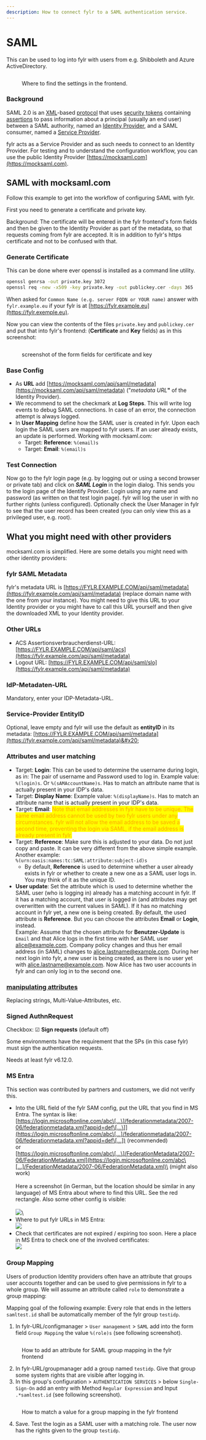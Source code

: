 ```yaml
---
description: How to connect fylr to a SAML authentication service.
---
```


# SAML

This can be used to log into fylr with users from e.g. Shibboleth and Azure ActiveDirectory.

<figure><img src="../../../.gitbook/assets/image (3).png" alt=""><figcaption><p>Where to find the settings in the frontend.</p></figcaption></figure>

### Background

SAML 2.0 is an [XML](https://en.wikipedia.org/wiki/XML)-based [protocol](https://en.wikipedia.org/wiki/Communications_protocol) that uses [security tokens](https://en.wikipedia.org/wiki/Software_token) containing [assertions](https://en.wikipedia.org/wiki/Security_Assertion_Markup_Language) to pass information about a principal (usually an end user) between a SAML authority, named an [Identity Provider](https://en.wikipedia.org/wiki/Identity_Provider), and a SAML consumer, named a [Service Provider](https://en.wikipedia.org/wiki/Service_Provider).

fylr acts as a Service Provider and as such needs to connect to an Identity Provider. For testing and to understand the configuration workflow, you can use the public Identity Provider [https://mocksaml.com](https://mocksaml.com).

## SAML with mocksaml.com

Follow this example to get into the workflow of configuring SAML with fylr.

First you need to generate a certificate and private key.

Background: The certificate will be entered in the fylr frontend's form fields and then be given to the Identity Provider as part of the metadata, so that requests coming from fylr are accepted. It is in addition to fylr's https certificate and not to be confused with that.

### Generate Certificate

This can be done where ever openssl is installed as a command line utility.

```bash
openssl genrsa -out private.key 3072
openssl req -new -x509 -key private.key -out publickey.cer -days 365
```

When asked for `Common Name (e.g. server FQDN or YOUR name)` answer with `fylr.example.eu` if your fylr is at [https://fylr.example.eu](https://fylr.exemple.eu).

Now you can view the contents of the files `private.key` and `publickey.cer` and put that into fylr's frontend: (**Certificate** and **Key** fields) as in this screenshot:

<figure><img src="../../../.gitbook/assets/image (8).png" alt=""><figcaption><p>screenshot of the form fields for certificate and key</p></figcaption></figure>

### Base Config

* As **URL** add [https://mocksaml.com/api/saml/metadata](https://mocksaml.com/api/saml/metadata) ("_metadata URL_**"** of the Identity Provider).
* We recommend to set the checkmark at **Log Steps**. This will write log events to debug SAML connections. In case of an error, the connection attempt is always logged.
* In **User Mapping** define how the SAML user is created in fylr. Upon each login the SAML users are mapped to fylr users. If an user already exists, an update is performed. Working with mocksaml.com:
  * Target: **Reference**: `%(email)s`
  * Target: **Email**: `%(email)s`

### Test Connection

Now go to the fylr login page (e.g. by logging out or using a second browser or private tab) and click on _**SAML Login**_ in the login dialog. This sends you to the login page of the Identify Provider. Login using any name and password (as written on that test login page). fylr will log the user in with no further rights (unless configured). Optionally check the User Manager in fylr to see that the user record has been created (you can only view this as a privileged user, e.g. root).

## What you might need with other providers

mocksaml.com is simplified. Here are some details you might need with other identity providers:

### fylr SAML Metadata

fylr's metadata URL is [https://FYLR.EXAMPLE.COM/api/saml/metadata](https://fylr.example.com/api/saml/metadata) (replace domain name with the one from your instance). You might need to give this URL to your Identity provider or you might have to call this URL yourself and then give the downloaded XML to your Identity provider.

### Other URLs

* ACS Assertionsverbraucherdienst-URL: [https://FYLR.EXAMPLE.COM/api/saml/acs](https://fylr.example.com/api/saml/metadata)
* Logout URL: [https://FYLR.EXAMPLE.COM/api/saml/slo](https://fylr.example.com/api/saml/metadata)

### IdP-Metadaten-URL

Mandatory, enter your IDP-Metadata-URL.

### Service-Provider EntityID

Optional, leave empty and fylr will use the default as **entityID** in its metadata: [https://FYLR.EXAMPLE.COM/api/saml/metadata](https://fylr.example.com/api/saml/metadata)&#x20;

### Attributes and user matching

* Target: **Login**: This can be used to determine the username during login, as in: The pair of username and Password used to log in. Example value: `%(login)s`. Or `%(sAMAccountName)s`. Has to match an attribute name that is actually present in your IDP's data.
* Target: **Display Name**: Example value: `%(displayName)s`. Has to match an attribute name that is actually present in your IDP's data.
* Target: **Email**: <mark style="color:orange;">Note that email addresses in fylr have to be unique. The same email address cannot be used by two fylr users under any circumstances. fylr will not allow the email address to be saved a second time, preventing the login via SAML, if the email address is already present in fylr.</mark>
* Target: **Reference**: Make sure this is adjusted to your data. Do not just copy and paste. It can be very different from the above simple example. Another example:\
  `%(urn:oasis:names:tc:SAML:attribute:subject-id)s`
  * By default, **Reference** is used to determine whether a user already exists in fylr or whether to create a new one as a SAML user logs in. You may think of it as the unique ID.
* **User update**: Set the attribute which is used to determine whether the SAML user (who is logging in) already has a matching account in fylr. If it has a matching account, that user is logged in (and attributes may get overwritten with the current values in SAML). If it has no matching account in fylr yet, a new one is being created. By default, the used attribute is **Reference**. But you can choose the attributes **Email** or **Login**, instead.\
  Example: Assume that the chosen attribute for **Benutzer-Update** is `Email` and that Alice logs in the first time with her SAML user alice@example.com. Company policy changes and thus her email address (in SAML) changes to alice.lastname@example.com. During her next login into fylr, a new user is being created, as there is no user yet with alice.lastname@example.com. Now Alice has two user accounts in fylr and can only log in to the second one.

### [manipulating attributes](manipulating-attributes.md)

Replacing strings, Multi-Value-Attributes, etc.

### Signed AuthnRequest

Checkbox: ☑︎ **Sign requests** (default off)

Some environments have the requirement that the SPs (in this case fylr) must sign the authentication requests.

Needs at least fylr v6.12.0.

### MS Entra

This section was contributed by partners and customers, we did not verify this.

* Into the URL field of the fylr SAM config, put the URL that you find in MS Entra. The syntax is like:\
  [https://login.microsoftonline.com/abc\[...\]/federationmetadata/2007-06/federationmetadata.xml?appid=def\[...\]](https://login.microsoftonline.com/abc\[...]/federationmetadata/2007-06/federationmetadata.xml?appid=def\[...]) (recommended)\
  or\
  [https://login.microsoftonline.com/abc\[...\]/FederationMetadata/2007-06/FederationMetadata.xml](https://login.microsoftonline.com/abc\[...]/FederationMetadata/2007-06/FederationMetadata.xml)\
  (might also work)\
  \
  Here a screenshot (in German, but the location should be similar in any language) of MS Entra about where to find this URL. See the red rectangle. Also some other config is visible:\
  \
  ![](<../../../.gitbook/assets/image (17).png>)\\
* Where to put fylr URLs in MS Entra:\
  ![](<../../../.gitbook/assets/image (18).png>)
* Check that certificates are not expired / expiring too soon. Here a place in MS Entra to check one of the involved certificates:\
  ![](<../../../.gitbook/assets/image (19).png>)

### Group Mapping

Users of production Identity providers often have an attribute that groups user accounts together and can be used to give permissions in fylr to a whole group. We will assume an attribute called `role` to demonstrate a group mapping:

Mapping goal of the following example: Every role that ends in the letters `samltest.id` shall be automatically member of the fylr group `testidp`.

1. In fylr-URL/configmanager > `User management` > `SAML` add into the form field `Group Mapping` the value `%(role)s` (see following screenshot).

<figure><img src="../../../_assets/images/fylr-saml-group-mapping-en (1).png" alt=""><figcaption><p>How to add an attribute for SAML group mapping in the fylr frontend</p></figcaption></figure>

2. In fylr-URL/groupmanager add a group named `testidp`. Give that group some system rights that are visible after logging in.
3. In this group's configuration > `AUTHENTICATION SERVICES` > below `Single-Sign-On` add an entry with Method `Regular Expression` and Input `.*samltest.id` (see following screenshot).

<figure><img src="../../../_assets/images/fylr-group-mapping-en (1).png" alt=""><figcaption><p>How to match a value for a group mapping in the fylr frontend</p></figcaption></figure>

4. Save. Test the login as a SAML user with a matching role. The user now has the rights given to the group `testidp`.
